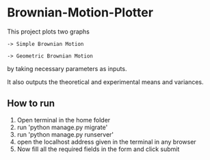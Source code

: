 # Brownian-Motion-Plotter

This project plots two graphs

    -> Simple Brownian Motion
    
    -> Geometric Brownian Motion
by taking necessary parameters as inputs.

It also outputs the theoretical and experimental means and variances.

## How to run

  1. Open terminal in the home folder
  2. run 'python manage.py migrate'
  3. run 'python manage.py runserver'
  4. open the localhost address given in the terminal in any browser
  5. Now fill all the required fields in the form and click submit
  
